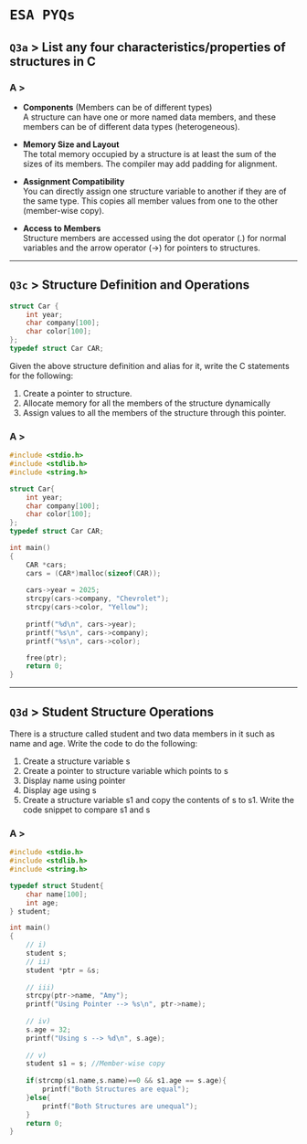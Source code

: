 # `ESA PYQs`

## `Q3a` > List any four characteristics/properties of structures in C

### A >
- **Components** (Members can be of different types)  
  A structure can have one or more named data members, and these members can be of different data types (heterogeneous).

- **Memory Size and Layout**  
  The total memory occupied by a structure is at least the sum of the sizes of its members. The compiler may add padding for alignment.

- **Assignment Compatibility**  
  You can directly assign one structure variable to another if they are of the same type. This copies all member values from one to the other (member-wise copy).

- **Access to Members**  
  Structure members are accessed using the dot operator (.) for normal variables and the arrow operator (->) for pointers to structures.

---

## `Q3c` > Structure Definition and Operations

```c
struct Car {
    int year;
    char company[100];
    char color[100];   
}; 
typedef struct Car CAR;
```

Given the above structure definition and alias for it, write the C statements for the following:
1. Create a pointer to structure.
2. Allocate memory for all the members of the structure dynamically
3. Assign values to all the members of the structure through this pointer.

### A >
```c
#include <stdio.h>
#include <stdlib.h>
#include <string.h>

struct Car{
    int year;
    char company[100];
    char color[100];
};
typedef struct Car CAR;

int main()
{
    CAR *cars;
    cars = (CAR*)malloc(sizeof(CAR));
    
    cars->year = 2025;
    strcpy(cars->company, "Chevrolet");
    strcpy(cars->color, "Yellow");
    
    printf("%d\n", cars->year);
    printf("%s\n", cars->company);
    printf("%s\n", cars->color);

    free(ptr);
    return 0;
}
```

---

## `Q3d` > Student Structure Operations

There is a structure called student and two data members in it such as name and age. Write the code to do the following:
1. Create a structure variable s
2. Create a pointer to structure variable which points to s
3. Display name using pointer
4. Display age using s
5. Create a structure variable s1 and copy the contents of s to s1. Write the code snippet to compare s1 and s

### A >
```c
#include <stdio.h>
#include <stdlib.h>
#include <string.h>

typedef struct Student{
    char name[100];
    int age;
} student;

int main()
{
    // i)
    student s;
    // ii)
    student *ptr = &s;
    
    // iii)
    strcpy(ptr->name, "Amy");
    printf("Using Pointer --> %s\n", ptr->name);
    
    // iv)
    s.age = 32;
    printf("Using s --> %d\n", s.age);
    
    // v)
    student s1 = s; //Member-wise copy
    
    if(strcmp(s1.name,s.name)==0 && s1.age == s.age){
        printf("Both Structures are equal");
    }else{
        printf("Both Structures are unequal");
    }
    return 0;
}
```
